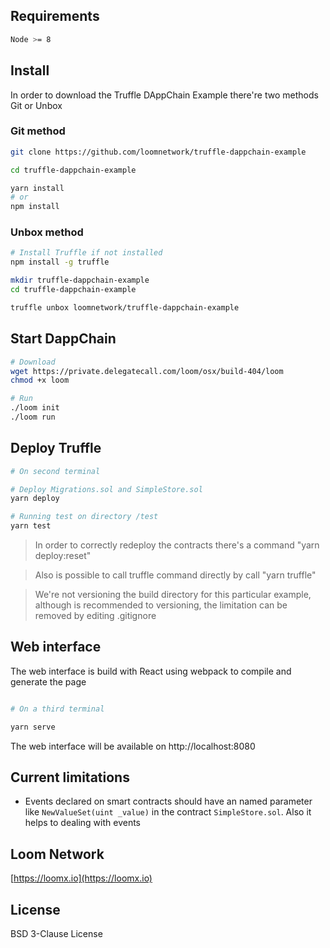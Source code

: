 
## Requirements

```bash
Node >= 8
```

## Install

In order to download the Truffle DAppChain Example there're two methods Git or Unbox

### Git method
```bash
git clone https://github.com/loomnetwork/truffle-dappchain-example
```

```bash
cd truffle-dappchain-example

yarn install
# or
npm install
```

### Unbox method
```bash
# Install Truffle if not installed
npm install -g truffle

mkdir truffle-dappchain-example
cd truffle-dappchain-example

truffle unbox loomnetwork/truffle-dappchain-example
```

## Start DappChain

```bash
# Download
wget https://private.delegatecall.com/loom/osx/build-404/loom
chmod +x loom

# Run
./loom init
./loom run
```

## Deploy Truffle

```bash
# On second terminal

# Deploy Migrations.sol and SimpleStore.sol
yarn deploy

# Running test on directory /test
yarn test
```

> In order to correctly redeploy the contracts there's a command "yarn deploy:reset"

> Also is possible to call truffle command directly by call "yarn truffle"

> We're not versioning the build directory for this particular example, although is recommended to versioning, the limitation can be removed by editing .gitignore

## Web interface

The web interface is build with React using webpack to compile and generate the page

```bash

# On a third terminal

yarn serve
```

The web interface will be available on http://localhost:8080

## Current limitations

* Events declared on smart contracts should have an named parameter like `NewValueSet(uint _value)` in the contract `SimpleStore.sol`. Also it helps to dealing with events

Loom Network
----
[https://loomx.io](https://loomx.io)


License
----

BSD 3-Clause License
